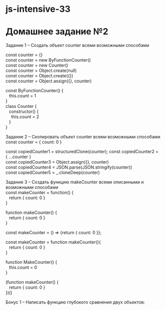 # js-intensive-33
# Домашнее задание №2

Задание 1 – Создать объект counter всеми возможными способами

  const counter = {}  
  const counter = new ByFunctionCounter()  
  const counter = new Counter()  
  const counter = Object.create(null)  
  const counter = Object.create({})  
  const counter = Object.assign({}, counter)  
  
  const ByFunctionCounter() {  
  &ensp;  this.count = 1  
  }  
  class Counter {  
  &ensp;  constructor() {  
  &ensp;&ensp;    this.count = 2  
  &ensp;  }  
  }  
  

Задание 2 – Скопировать объект counter всеми возможными способами  
  const counter = { count: 0 }  
  
  const copiedCounter1 = structuredClone(counter);
  const copiedCounter2 = { ...counter }  
  const copiedCounter3 = Object.assign({}, counter)  
  const copiedCounter4 = JSON.parse(JSON.stringify(counter))  
  const copiedCounter5 = _.cloneDeep(counter)  


Задание 3 – Создать функцию makeCounter всеми описанными и возможными способами  
  const makeCounter = function() {  
  &ensp;  return { count: 0 }  
  }  
  
  function makeCounter() {  
  &ensp;  return { count: 0 }  
  }  
  
  const makeCounter = () => {return { count: 0 }};  

  const makeCounter = function makeCounter(){  
  &ensp;  return { count: 0 }  
  }  

  function MakeCounter() {  
  &ensp;  this.count = 0  
  }  

  (function makeCounter() {  
  &ensp;  return { count: 0 }  
  })()  

Бонус 1 – Написать функцию глубокого сравнения двух объектов:  




















  
